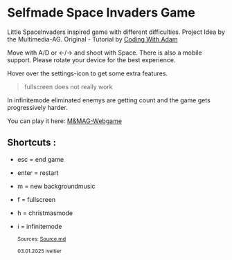 # Selfmade Space Invaders Game

Little SpaceInvaders inspired game with different difficulties. Project Idea by the Multimedia-AG. Original - Tutorial by [Coding With Adam](https://www.youtube.com/watch?v=qCBiKJbLcFI&t=3384s)

Move with A/D or ←/→ and shoot with Space. There is also a mobile support. Please rotate your device for the best experience.

Hover over the settings-icon to get some extra features.

> fullscreen does not really work

In infinitemode eliminated enemys are getting count and the game gets progressively harder.

You can play it here: [M&MAG-Webgame](https://iveltier.github.io/mmagwebgame/)

## Shortcuts :

- esc = end game
- enter = restart
- m = new backgroundmusic
- f = fullscreen
- h = christmasmode
- i = infinitemode

  <sub>Sources: [Source.md](source.md) </sub>
  
  <sub>03.01.2025 iveltier</sub>
